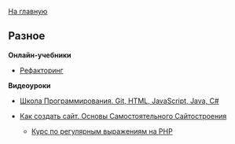 [На главную](README.md)


## Разное


**Онлайн-учебники**

- [Рефакторинг](https://refactoring.guru/ru/catalog)


**Видеоуроки**

- [Школа Программирования. Git, HTML, JavaScript, Java, C#](https://www.youtube.com/user/progliveru/videos)

- [Как создать сайт. Основы Самостоятельного Сайтостроения](https://www.youtube.com/user/webformyself/playlists)

  * [Курс по регулярным выражениям на PHP](https://www.youtube.com/playlist?list=PLD-piGJ3Dtl3-gAaVBe7VGWc5Rk5ENaiF)
